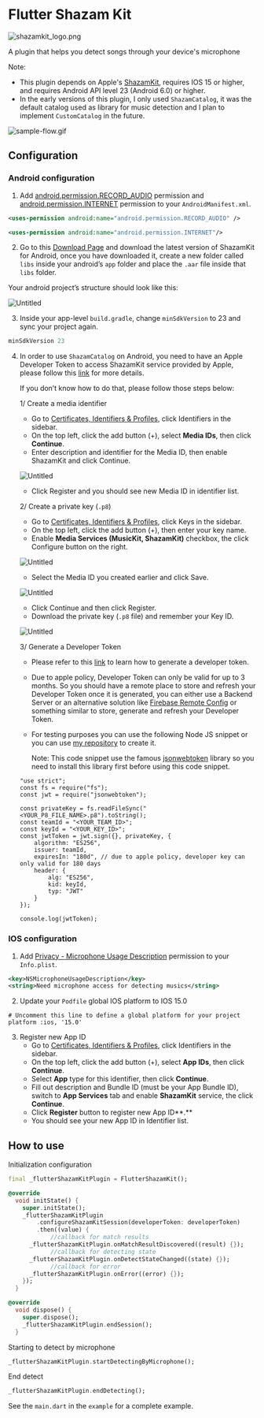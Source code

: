 # Flutter Shazam Kit

![shazamkit_logo.png](images/shazamkit_logo.png)

A plugin that helps you detect songs through your device's microphone

Note: 

- This plugin depends on Apple's [ShazamKit](https://developer.apple.com/shazamkit/), requires IOS 15 or higher, and requires Android API level 23 (Android 6.0) or higher.
- In the early versions of this plugin, I only used `ShazamCatalog`, it was the default catalog used as library for music detection and I plan to implement `CustomCatalog` in the future.

![sample-flow.gif](images/sample-flow.gif)

## Configuration

### Android configuration

1. Add [android.permission.RECORD_AUDIO](https://developer.android.com/reference/android/Manifest.permission#RECORD_AUDIO) permission and [android.permission.INTERNET](https://developer.android.com/reference/android/Manifest.permission#INTERNET) permission  to your `AndroidManifest.xml`.

```xml
<uses-permission android:name="android.permission.RECORD_AUDIO" />

<uses-permission android:name="android.permission.INTERNET"/>
```

2. Go to this [Download Page](https://developer.apple.com/download/all/?q=Android%20ShazamKit) and download the latest version of ShazamKit for Android, once you have downloaded it, create a new folder called `libs` inside your android’s `app` folder and place the `.aar` file inside that `libs` folder.

Your android project’s structure should look like this:

![Untitled](images/android-project-structure.png)

3. Inside your app-level `build.gradle`, change `minSdkVersion` to 23 and sync your project again.

```groovy
minSdkVersion 23
```

4. In order to use `ShazamCatalog` on Android, you need to have an Apple Developer Token to access ShazamKit service provided by Apple, please follow this [link](https://help.apple.com/developer-account/#/deva27624586) for more details.
    
    If you don’t know how to do that, please follow those steps below:
    
    1/ Create a media identifier
    
    - Go to [Certificates, Identifiers & Profiles](https://developer.apple.com/account/resources), click Identifiers in the sidebar.
    - On the top left, click the add button (+), select **Media IDs**, then click **Continue**.
    - Enter description and identifier for the Media ID, then enable ShazamKit and click Continue.
    
    ![Untitled](images/music-services-android.png)
    
    - Click Register and you should see new Media ID in identifier list.
    
    2/ Create a private key (`.p8`)
    
    - Go to [Certificates, Identifiers & Profiles](https://developer.apple.com/account/resources), click Keys in the sidebar.
    - On the top left, click the add button (+), then enter your key name.
    - Enable **Media Services (MusicKit, ShazamKit)** checkbox, the click Configure button on the right.
    
    ![Untitled](images/media-id-android.png)
    
    - Select the Media ID you created earlier and click Save.
    
    ![Untitled](images/media-id.png)
    
    - Click Continue and then click Register.
    - Download the private key (`.p8` file) and remember your Key ID.
    
    ![Untitled](images/private-key-android.png)
    
    3/ Generate a Developer Token
    
    - Please refer to this [link](https://developer.apple.com/documentation/applemusicapi/generating_developer_tokens) to learn how to generate a developer token.
    - Due to apple policy, Developer Token can only be valid for up to 3 months. So you should have a remote place to store and refresh your Developer Token once it is generated, you can either use a Backend Server or an alternative solution like [Firebase Remote Config](https://firebase.google.com/products/remote-config?gclid=Cj0KCQjw1bqZBhDXARIsANTjCPLa35qab-Sc8xEPfTHU2wZ3g46jJqkwgvtHrEy_11v4N280KrTyfxgaAhwCEALw_wcB&gclsrc=aw.ds) or something similar to store, generate and refresh your Developer Token.
    - For testing purposes you can use the following Node JS snippet or you can use [my repository](https://github.com/ssttonn/nodewebtoken) to create it.
        
        Note: This code snippet use the famous [jsonwebtoken](https://www.npmjs.com/package/jsonwebtoken) library so you need to install this library first before using this code snippet.
        
    
    ```
    "use strict";
    const fs = require("fs");
    const jwt = require("jsonwebtoken");
    
    const privateKey = fs.readFileSync("<YOUR_P8_FILE_NAME>.p8").toString();
    const teamId = "<YOUR_TEAM_ID>";
    const keyId = "<YOUR_KEY_ID>";
    const jwtToken = jwt.sign({}, privateKey, {
        algorithm: "ES256",
        issuer: teamId,
        expiresIn: "180d", // due to apple policy, developer key can only valid for 180 days
        header: {
            alg: "ES256",
            kid: keyId,
            typ: "JWT"
        }
    });
    
    console.log(jwtToken);
    ```
    

### IOS configuration

1. Add [Privacy - Microphone Usage Description](https://developer.apple.com/documentation/bundleresources/information_property_list/nsmicrophoneusagedescription) permission to your `Info.plist`.

```xml
<key>NSMicrophoneUsageDescription</key>
<string>Need microphone access for detecting musics</string>
```

2. Update your `Podfile` global IOS platform to IOS 15.0

```
# Uncomment this line to define a global platform for your project
platform :ios, '15.0'
```

3. Register new App ID
    - Go to [Certificates, Identifiers & Profiles](https://developer.apple.com/account/resources), click Identifiers in the sidebar.
    - On the top left, click the add button (+), select ****App IDs****, then click **Continue**.
    - Select **App** type for this identifier, then click **Continue**.
    - Fill out description and Bundle ID (must be your App Bundle ID), switch to **App Services** tab and enable **ShazamKit** service, the click **Continue**.
    - Click **Register** button to register new App ID**.**
    - You should see your new App ID in Identifier list.

## How to use

Initialization configuration

```dart
final _flutterShazamKitPlugin = FlutterShazamKit();

@override
  void initState() {
    super.initState();
    _flutterShazamKitPlugin
        .configureShazamKitSession(developerToken: developerToken)
        .then((value) {
			//callback for match results
      _flutterShazamKitPlugin.onMatchResultDiscovered((result) {});
			//callback for detecting state
      _flutterShazamKitPlugin.onDetectStateChanged((state) {});
			//callback for error
      _flutterShazamKitPlugin.onError((error) {});
    });
  }

@override
  void dispose() {
    super.dispose();
    _flutterShazamKitPlugin.endSession();
  }
```

 Starting to detect by microphone

```dart
_flutterShazamKitPlugin.startDetectingByMicrophone();
```

End detect

```dart
_flutterShazamKitPlugin.endDetecting();
```

See the `main.dart` in the `example` for a complete example.

